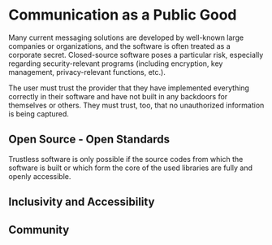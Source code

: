 # Communication as a Public Good

Many current messaging solutions are developed by well-known large companies or organizations, and the software is often treated as a corporate secret. Closed-source software poses a particular risk, especially regarding security-relevant programs (including encryption, key management, privacy-relevant functions, etc.).&#x20;

The user must trust the provider that they have implemented everything correctly in their software and have not built in any backdoors for themselves or others. They must trust, too, that no unauthorized information is being captured.&#x20;

## Open Source - Open Standards

Trustless software is only possible if the source codes from which the software is built or which form the core of the used libraries are fully and openly accessible.

## Inclusivity and Accessibility



## Community

